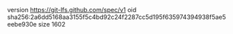 version https://git-lfs.github.com/spec/v1
oid sha256:2a6dd5168aa3155f5c4bd92c24f2287cc5d195f635974394938f5ae5eebe930e
size 1602
